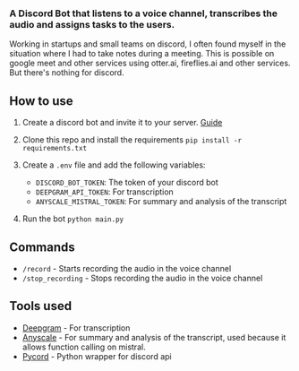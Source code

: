 ### A Discord Bot that listens to a voice channel, transcribes the audio and assigns tasks to the users.

Working in startups and small teams on discord, I often found myself in the situation where I had to take notes during a meeting. This is possible on google meet and other services using otter.ai, fireflies.ai and other services. But there's nothing for discord.

## How to use

1. Create a discord bot and invite it to your server. [Guide](https://discordpy.readthedocs.io/en/latest/discord.html)
2. Clone this repo and install the requirements `pip install -r requirements.txt`
3. Create a `.env` file and add the following variables:
    - `DISCORD_BOT_TOKEN`: The token of your discord bot
    - `DEEPGRAM_API_TOKEN`: For transcription
    - `ANYSCALE_MISTRAL_TOKEN`: For summary and analysis of the transcript

4. Run the bot `python main.py`

## Commands

- `/record` - Starts recording the audio in the voice channel
- `/stop_recording` - Stops recording the audio in the voice channel

## Tools used

- [Deepgram](https://www.deepgram.com/) - For transcription
- [Anyscale](https://www.anyscale.com/) - For summary and analysis of the transcript, used because it allows function calling on mistral.
- [Pycord](https://pycord.dev) - Python wrapper for discord api